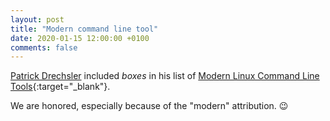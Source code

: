 ```yaml
---
layout: post
title: "Modern command line tool"
date: 2020-01-15 12:00:00 +0100
comments: false
---
```


[Patrick Drechsler](https://github.com/draptik) included *boxes* in his list of [Modern Linux Command Line
Tools](https://github.com/draptik/2020-01-modern-linux-command-line-tools/blob/4fe69762950e61cc00c8e16d7566d3774959b4af/slides.md){:target="_blank"}.

We are honored, especially because of the "modern" attribution. :wink:
